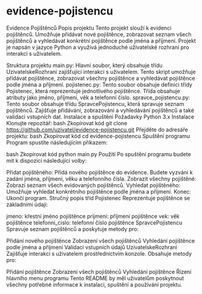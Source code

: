 # evidence-pojistencu

Evidence Pojištěnců
Popis projektu
Tento projekt slouží k evidenci pojištěnců. Umožňuje přidávat nové pojištěnce, zobrazovat seznam všech pojištěnců a vyhledávat konkrétní pojištěnce podle jména a příjmení. Projekt je napsán v jazyce Python a využívá jednoduché uživatelské rozhraní pro interakci s uživatelem.

Struktura projektu
main.py: Hlavní soubor, který obsahuje třídu UzivatelskeRozhrani zajišťující interakci s uživatelem. Tento skript umožňuje přidávat pojištěnce, zobrazovat všechny pojištěnce a vyhledávat pojištěnce podle jména a příjmení.
pojistenec.py: Tento soubor obsahuje definici třídy Pojistenec, která reprezentuje jednotlivého pojištěnce. Třída obsahuje atributy jako jméno, příjmení, věk a telefonní číslo.
spravce_pojistencu.py: Tento soubor obsahuje třídu SpravcePojistencu, která spravuje seznam pojištěnců. Zajišťuje přidávání, zobrazování a vyhledávání pojištěnců a také validaci vstupních dat.
Instalace a spuštění
Požadavky
Python 3.x
Instalace
Klonujte repozitář:
bash
Zkopírovat kód
git clone https://github.com/uzivatel/evidence-pojistencu.git
Přejděte do adresáře projektu:
bash
Zkopírovat kód
cd evidence-pojistencu
Spuštění programu
Program spustíte následujícím příkazem:

bash
Zkopírovat kód
python main.py
Použití
Po spuštění programu budete mít k dispozici následující volby:

Přidat pojištěného: Přidá nového pojištěnce do evidence. Budete vyzváni k zadání jména, příjmení, věku a telefonního čísla.
Zobrazit všechny pojištěné: Zobrazí seznam všech evidovaných pojištěnců.
Vyhledat pojištěného: Umožňuje vyhledat konkrétního pojištěnce podle jména a příjmení.
Konec: Ukončí program.
Stručný popis tříd
Pojistenec
Reprezentuje pojištěnce se základními údaji:

jmeno: křestní jméno pojištěnce
prijmeni: příjmení pojištěnce
vek: věk pojištěnce
telefonni_cislo: telefonní číslo pojištěnce
SpravcePojistencu
Spravuje seznam pojištěnců a poskytuje metody pro:

Přidání nového pojištěnce
Zobrazení všech pojištěnců
Vyhledání pojištěnce podle jména a příjmení
Validaci vstupních údajů
UzivatelskeRozhrani
Zajišťuje interakci s uživatelem prostřednictvím konzole. Obsahuje metody pro:

Přidání pojištěnce
Zobrazení všech pojištěnců
Vyhledání pojištěnce
Řízení hlavního menu programu
Tento README by měl uživatelům poskytnout všechny potřebné informace k instalaci, spuštění a používání projektu.
